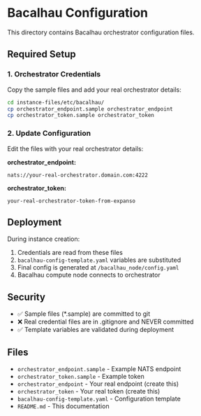 # Bacalhau Configuration

This directory contains Bacalhau orchestrator configuration files.

## Required Setup

### 1. Orchestrator Credentials

Copy the sample files and add your real orchestrator details:

```bash
cd instance-files/etc/bacalhau/
cp orchestrator_endpoint.sample orchestrator_endpoint
cp orchestrator_token.sample orchestrator_token
```

### 2. Update Configuration

Edit the files with your real orchestrator details:

**orchestrator_endpoint:**
```
nats://your-real-orchestrator.domain.com:4222
```

**orchestrator_token:**
```
your-real-orchestrator-token-from-expanso
```

## Deployment

During instance creation:
1. Credentials are read from these files
2. `bacalhau-config-template.yaml` variables are substituted
3. Final config is generated at `/bacalhau_node/config.yaml`
4. Bacalhau compute node connects to orchestrator

## Security

- ✅ Sample files (*.sample) are committed to git
- ❌ Real credential files are in .gitignore and NEVER committed
- ✅ Template variables are validated during deployment

## Files

- `orchestrator_endpoint.sample` - Example NATS endpoint
- `orchestrator_token.sample` - Example token
- `orchestrator_endpoint` - Your real endpoint (create this)
- `orchestrator_token` - Your real token (create this)
- `bacalhau-config-template.yaml` - Configuration template
- `README.md` - This documentation
